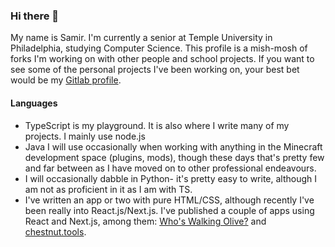 ### Hi there 👋

My name is Samir. I'm currently a senior at Temple University in Philadelphia, studying Computer Science.
This profile is a mish-mosh of forks I'm working on with other people and school projects. If you want to see some of the personal projects I've been working on, your best bet would be my [Gitlab profile](https://gitlab.com/bdotsamir).

#### Languages
* TypeScript is my playground. It is also where I write many of my projects. I mainly use node.js
* Java I will use occasionally when working with anything in the Minecraft development space (plugins, mods), though these days that's pretty few and far between as I have moved on to other professional endeavours.
* I will occasionally dabble in Python- it's pretty easy to write, although I am not as proficient in it as I am with TS.
* I've written an app or two with pure HTML/CSS, although recently I've been really into React.js/Next.js. I've published a couple of apps using React and Next.js, among them: [Who's Walking Olive?](https://gitlab.com/bdotsamir/olive) and [chestnut.tools](https://gitlab.com/bdotsamir/ub-roster).
